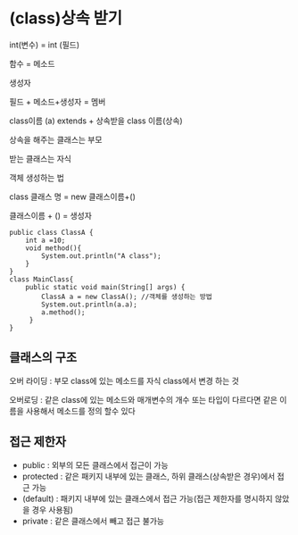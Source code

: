 # (class)상속 받기

int(변수) = int (필드)

함수 = 메소드

생성자

필드 + 메소드+생성자 = 멤버

class이름 (a) extends + 상속받을 class 이름(상속) 

상속을 해주는 클래스는 부모 

받는 클래스는 자식

객체 생성하는 법

class 클래스 명 = new 클래스이름+() 

클래스이름 + () = 생성자

```
public class ClassA {
    int a =10;
    void method(){
        System.out.println("A class");
    }
}
class MainClass{
    public static void main(String[] args) {
        ClassA a = new ClassA(); //객체를 생성하는 방법
        System.out.println(a.a);
        a.method();
     }
}
```

## 클래스의 구조

오버 라이딩 : 부모 class에 있는 메소드를 자식 class에서 변경 하는 것

오버로딩 :  같은 class에 있는 메소드와 매개변수의 개수 또는 타입이 다르다면 같은 이름을 사용해서 메소드를 정의 할수 있다

## 접근 제한자

- public : 외부의 모든 클래스에서 접근이 가능
- protected : 같은 패키지 내부에 있는 클래스, 하위 클래스(상속받은 경우)에서 접근 가능
- (default) : 패키지 내부에 있는 클래스에서 접근 가능(접근 제한자를 명시하지 않았을 경우 사용됨)
- private : 같은 클래스에서 빼고 접근 불가능

